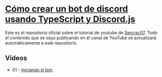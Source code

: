# [Cómo crear un bot de discord usando TypeScript y Discord.js](https://www.youtube.com/playlist?list=PLRGkX-EX1KNKDFxPX9VnV13rcbe73JpbC)

Este es el repositorio oficial sobre el tutorial de youtube de [Sercrac07](https://www.youtube.com/@secrac07). Todo el contenido que se vaya publicando en el canal de YouTube se actualizará automáticamente a este repositorio.

## Vídeos

- 01 - [Iniciando el bot.](https://youtu.be/SyFR6FEL01A)
